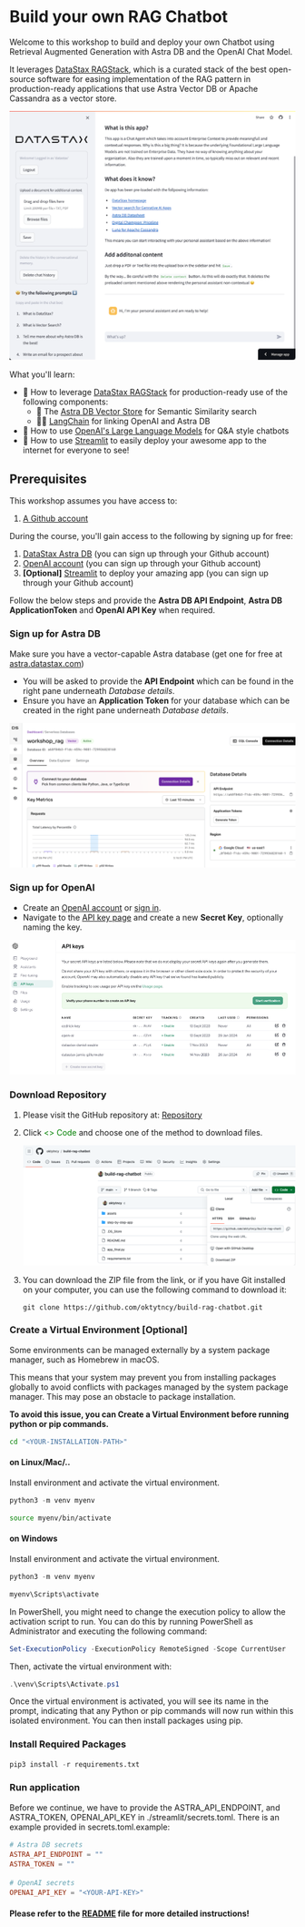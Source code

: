 # Build your own RAG Chatbot
Welcome to this workshop to build and deploy your own Chatbot using Retrieval Augmented Generation with Astra DB and the OpenAI Chat Model.

It leverages [DataStax RAGStack](https://docs.datastax.com/en/ragstack/docs/index.html), which is a curated stack of the best open-source software for easing implementation of the RAG pattern in production-ready applications that use Astra Vector DB or Apache Cassandra as a vector store.

![codespace](./assets/chatbot.png)

What you'll learn:
- 🤩 How to leverage [DataStax RAGStack](https://docs.datastax.com/en/ragstack/docs/index.html) for production-ready use of the following components:
    - 🚀 The [Astra DB Vector Store](https://db.new) for Semantic Similarity search
    - 🦜🔗 [LangChain](https://www.langchain.com) for linking OpenAI and Astra DB
- 🤖 How to use [OpenAI's Large Language Models](https://platform.openai.com/docs/models) for Q&A style chatbots
- 👑 How to use [Streamlit](https://streamlit.io) to easily deploy your awesome app to the internet for everyone to see!


## Prerequisites
This workshop assumes you have access to:
1. [A Github account](https://github.com)

During the course, you'll gain access to the following by signing up for free:
1. [DataStax Astra DB](https://astra.datastax.com) (you can sign up through your Github account)
2. [OpenAI account](https://platform.openai.com/signup) (you can sign up through your Github account)
3. **[Optional]** [Streamlit](https://streamlit.io) to deploy your amazing app (you can sign up through your Github account)

Follow the below steps and provide the **Astra DB API Endpoint**, **Astra DB ApplicationToken** and **OpenAI API Key** when required.

### Sign up for Astra DB
Make sure you have a vector-capable Astra database (get one for free at [astra.datastax.com](https://astra.datastax.com))
- You will be asked to provide the **API Endpoint** which can be found in the right pane underneath *Database details*.
- Ensure you have an **Application Token** for your database which can be created in the right pane underneath *Database details*.

![codespace](./assets/astra.png)

### Sign up for OpenAI
- Create an [OpenAI account](https://platform.openai.com/signup) or [sign in](https://platform.openai.com/login).
- Navigate to the [API key page](https://platform.openai.com/account/api-keys) and create a new **Secret Key**, optionally naming the key.

![codespace](./assets/openai-key.png)

### Download Repository

1. Please visit the GitHub repository at: [Repository](https://github.com/oktytncy/build-rag-chatbot/tree/main)

2. Click <span style="color:green"><> Code</span> and choose one of the method to download files.

    ![Repo](/./assets//repo.png)

3. You can download the ZIP file from the link, or if you have Git installed on your computer, you can use the following command to download it:

    ```git
    git clone https://github.com/oktytncy/build-rag-chatbot.git
    ```

### Create a Virtual Environment [Optional] 

Some environments can be managed externally by a system package manager, such as Homebrew in macOS. 

This means that your system may prevent you from installing packages globally to avoid conflicts with packages managed by the system package manager. This may pose an obstacle to package installation.

**To avoid this issue, you can Create a Virtual Environment before running python or pip commands.**

```bash
cd "<YOUR-INSTALLATION-PATH>"
```

#### on Linux/Mac/..

Install environment and activate the virtual environment.

```python
python3 -m venv myenv
```

```bash
source myenv/bin/activate
```

#### on Windows

Install environment and activate the virtual environment.

```python
python3 -m venv myenv
```

```bash
myenv\Scripts\activate
```

In PowerShell, you might need to change the execution policy to allow the activation script to run. You can do this by running PowerShell as Administrator and executing the following command:

```powershell
Set-ExecutionPolicy -ExecutionPolicy RemoteSigned -Scope CurrentUser
```

Then, activate the virtual environment with:

```powershell
.\venv\Scripts\Activate.ps1
```

Once the virtual environment is activated, you will see its name in the prompt, indicating that any Python or pip commands will now run within this isolated environment. You can then install packages using pip.

### Install Required Packages

```python
pip3 install -r requirements.txt
```

### Run application
 
Before we continue, we have to provide the ASTRA_API_ENDPOINT, and ASTRA_TOKEN, OPENAI_API_KEY in ./streamlit/secrets.toml. There is an example provided in secrets.toml.example:

```toml
# Astra DB secrets
ASTRA_API_ENDPOINT = ""
ASTRA_TOKEN = ""

# OpenAI secrets
OPENAI_API_KEY = "<YOUR-API-KEY>"
```

#### Please refer to the [README](/step-by-step-app/README.md) file for more detailed instructions!